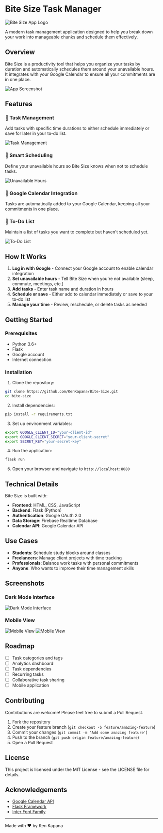 # Bite Size Task Manager

![Bite Size App Logo](static/images/Bite%20size%20logo.png)

A modern task management application designed to help you break down your work into manageable chunks and schedule them effectively.

## Overview

Bite Size is a productivity tool that helps you organize your tasks by duration and automatically schedules them around your unavailable hours. It integrates with your Google Calendar to ensure all your commitments are in one place.

![App Screenshot](static/images/Bite%20size%20overview.png)

## Features

### 🔹 Task Management
Add tasks with specific time durations to either schedule immediately or save for later in your to-do list.

![Task Management](static/images/Task%20management.png)

### 🔹 Smart Scheduling
Define your unavailable hours so Bite Size knows when not to schedule tasks.

![Unavailable Hours](static/images/smart%20scheduling.png)

### 🔹 Google Calendar Integration
Tasks are automatically added to your Google Calendar, keeping all your commitments in one place.

### 🔹 To-Do List
Maintain a list of tasks you want to complete but haven't scheduled yet.

![To-Do List](static/images/to-do.png)

## How It Works

1. **Log in with Google** - Connect your Google account to enable calendar integration
2. **Set unavailable hours** - Tell Bite Size when you're not available (sleep, commute, meetings, etc.)
3. **Add tasks** - Enter task name and duration in hours
4. **Schedule or save** - Either add to calendar immediately or save to your to-do list
5. **Manage your time** - Review, reschedule, or delete tasks as needed

## Getting Started

### Prerequisites

- Python 3.6+
- Flask
- Google account
- Internet connection

### Installation

1. Clone the repository:
```bash
git clone https://github.com/KenKapana/Bite-Size.git
cd bite-size
```

2. Install dependencies:
```bash
pip install -r requirements.txt
```

3. Set up environment variables:
```bash
export GOOGLE_CLIENT_ID="your-client-id"
export GOOGLE_CLIENT_SECRET="your-client-secret"
export SECRET_KEY="your-secret-key"
```

4. Run the application:
```bash
flask run
```

5. Open your browser and navigate to `http://localhost:8080`

## Technical Details

Bite Size is built with:

- **Frontend**: HTML, CSS, JavaScript
- **Backend**: Flask (Python)
- **Authentication**: Google OAuth 2.0
- **Data Storage**: Firebase Realtime Database
- **Calendar API**: Google Calendar API

## Use Cases

- **Students**: Schedule study blocks around classes
- **Freelancers**: Manage client projects with time tracking
- **Professionals**: Balance work tasks with personal commitments
- **Anyone**: Who wants to improve their time management skills

## Screenshots

### Dark Mode Interface

![Dark Mode Interface](static/images/dark%20mode.png)

### Mobile View

![Mobile View](static/images/phone%20view.png)
![Mobile View](static/images/phone%20view2.png)

## Roadmap

- [ ] Task categories and tags
- [ ] Analytics dashboard
- [ ] Task dependencies
- [ ] Recurring tasks
- [ ] Collaborative task sharing
- [ ] Mobile application

## Contributing

Contributions are welcome! Please feel free to submit a Pull Request.

1. Fork the repository
2. Create your feature branch (`git checkout -b feature/amazing-feature`)
3. Commit your changes (`git commit -m 'Add some amazing feature'`)
4. Push to the branch (`git push origin feature/amazing-feature`)
5. Open a Pull Request

## License

This project is licensed under the MIT License - see the LICENSE file for details.

## Acknowledgements

- [Google Calendar API](https://developers.google.com/calendar)
- [Flask Framework](https://flask.palletsprojects.com/)
- [Inter Font Family](https://fonts.google.com/specimen/Inter)

---

Made with ❤️ by Ken Kapana